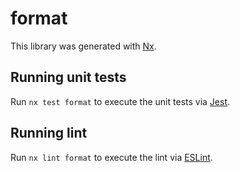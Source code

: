 # format

This library was generated with [Nx](https://nx.dev).

## Running unit tests

Run `nx test format` to execute the unit tests via [Jest](https://jestjs.io).

## Running lint

Run `nx lint format` to execute the lint via [ESLint](https://eslint.org/).
